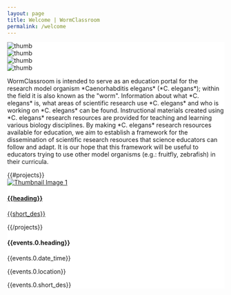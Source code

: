 ```yaml
---
layout: page
title: Welcome | WormClassroom
permalink: /welcome
---
```

<div id = "indexbody" class="wrapper" style="background-color: #ffffff;">
   <div class="container">
      <div class="col-xs-12 col-sm-12 col-md-12 col-lg-12 hidden-xs">
         <div id="carousel-299058" class="carousel slide">
            <div class="carousel-inner">
               <div class="item">
                  <img  class="img-responsive" src="images/slider1.jpg" alt="thumb">
                  <div class="carousel-caption">  
                  </div>
               </div>
               <div class="item active"> <img class="img-responsive" src="images/slider2.jpg" alt="thumb">
               </div>
               <div class="item">
                  <img class="img-responsive" src="images/slider3.jpg" alt="thumb">
                  <div class="carousel-caption"> 
                  </div>
               </div>
               <div class="item">
                  <img class="img-responsive" src="images/slider4.jpg" alt="thumb">
                  <div class="carousel-caption"> 
                  </div>
               </div>
            </div>
            <a class="left carousel-control" href="#carousel-299058" data-slide="prev"><span class="icon-prev"></span></a> <a class="right carousel-control" href="#carousel-299058" data-slide="next"><span class="icon-next"></span></a>
         </div>
      </div>
   </div>
   <div class="container" id="projects">
      <p>WormClassroom is intended to serve as an education portal for the
research model organism *Caenorhabditis elegans* (*C. elegans*); within
the field it is also known as the "worm". Information about what *C.
elegans* is, what areas of scientific research use *C. elegans* and who
is working on *C. elegans* can be found. Instructional materials created
using *C. elegans* research resources are provided for teaching and
learning various biology disciplines.
By making *C. elegans* research resources available for education, we
aim to establish a framework for the dissemination of scientific
research resources that science educators can follow and adapt. It is
our hope that this framework will be useful to educators trying to use
other model organisms (e.g.: fruitfly, zebrafish) in their curricula.</p>
      <div class="col-md-12 project-container" style="max-height: {{MaxHeightForProjectsContainer}};" >
         {{#projects}}
         <div class="col-lg-4 col-md-4 col-sm-6 col-xs-6 project-item ">
            <a id ="{{heading}}" href="{{url}}" onclick="passProjectName(this.id)">
               <div class="thumbnail">
                  <img src="images/{{img_src}}" alt="Thumbnail Image 1" class="img-responsive" >
                  <div class="caption">
                     <h4>{{heading}}</h4>
                     <p>{{short_des}}</p>
                  </div>
            </a>
            </div>
         </div>
         {{/projects}}
         <div class="col-lg-4 col-md-4 col-sm-6 col-xs-6 project-item ">
            <a id ="{{events.0.heading}}">
               <div class="thumbnail">
                  <div class="caption">
                     <h4>{{events.0.heading}}</h4>
                     <p>{{events.0.date_time}}</p>
                     <p>{{events.0.location}}</p>
                     <p>{{events.0.short_des}}</p>
                  </div>
            </a>
            </div>
         </div>
      </div>
   </div>
</div>
<!-- 
  <script type="text/javascript">
    function passProjectName(pName) {
      console.log(pName);
      localStorage.setItem('myStorage', JSON.stringify(pName));
    }
    $(function () {
      $.getJSON('data.json',function(data){
        data.projects.sort(function (a, b) {return Math.random() - 0.5;});
        data.projects=data.projects.slice(0,5);
        var template  = $('#indextpl').html();
        var html =  Mustache.to_html(template,  data);
        $('#indexbody').html(html);
      });
    });
  </script>
 -->





<!-- 
---
layout: page
title: WormClassroom | Learning biology with the worm
permalink: /index
---
<div id="header-region" class="clear-block">

</div>

<div id="wrapper">

<div id="container" class="clear-block">

<div id="header">

<div id="logo-floater">

[![WormClassroom](/files/worm/garland_logo.png){#logo}[WormClassroom]{}](/ "WormClassroom")
===========================================================================================

</div>

-   [About This Site](/background-about-wormclassroom)
-   [Contact Us](/contact)
-   [Contribute](/contribute)
-   [More Resources](/weblinks)

</div>

<div id="sidebar-left" class="sidebar">

<div id="block-menu_block-1" class="clear-block block block-menu_block">

Navigation
----------

<div class="content">

<div
class="menu-block-1 menu-name-primary-links parent-mlid-0 menu-level-1">

-   [Background](/background-about-wormclassroom "About C. elegans in research and education")
-   [Educational Uses](/c-elegans-education "C. elegans in Education")
-   [Research Uses](/research-uses "Current C. elegans Research")
-   [Contribute](/contribute "Contribute a module to help other educators!")
-   [Contact Us](/contact "Contact us with questions or comments")
-   [More
    Resources](/weblinks "Links to other sites with information about C. elegans research")

</div>

</div>

</div>

<div id="block-search-0" class="clear-block block block-search">

<div class="content">

<div>

<div class="container-inline">

<div id="edit-search-block-form-1-wrapper" class="form-item">

Search this site:

</div>

</div>

</div>

</div>

</div>

<div id="block-system-0" class="clear-block block block-system">

<div class="content">

[![Powered by Drupal, an open source content management
system](/misc/powered-black-80x15.png "Powered by Drupal, an open source content management system"){width="80"
height="15"}](http://drupal.org)

</div>

</div>

</div>

<div id="center">

<div id="squeeze">

<div class="right-corner">

<div class="left-corner">

<div class="breadcrumb">

Home

</div>

<div class="clear-block">

<div
class="view view-frontpage-slideshow view-id-frontpage_slideshow view-display-id-page_1 view-dom-id-1">

<div class="view-header">

WormClassroom is intended to serve as an education portal for the
research model
organism[![](/sites/all/modules/glossary/glossary.gif)](/glossary/term/16 "Organisms used to closely study and elucidate our understanding of basic biological phenomena that might not be easily researched in advanced organisms. In general, they possess characteristics such as small size, short life span and ease of cultivation."){.glossary-icon}
*Caenorhabditis elegans* (*C.
elegans[![](/sites/all/modules/glossary/glossary.gif)](/glossary/term/111 "Caenorhabditis elegans (Caeno, recent; rhabditis, rod; elegans, nice), is a free-living, non-parasitic soil nematode that can be safely used in the laboratory and is common around the world. ([no-glossary]Blumenthal, T., Meyer, B.J., Riddle, D.L., Priess, J.F. (Ed.). (1997). C. elegans II. New York, NY: Cold Spring Harbor Laboratory Press. p. 1[/no-glossary])"){.glossary-icon}*;
within the field it is also known as the "worm"). [More about this
site....](http://wormclassroom.org/background-about-wormclassroom)

</div>

<div class="view-content">

<div id="views_slideshow_singleframe_main_frontpage_slideshow-page_1"
class="views_slideshow_singleframe_main views_slideshow_main">

<div
id="views_slideshow_singleframe_teaser_section_frontpage_slideshow-page_1"
class="views_slideshow_singleframe_teaser_section">

<div id="views_slideshow_singleframe_div_frontpage_slideshow-page_1_0"
class="views_slideshow_singleframe_slide views_slideshow_slide views-row-1 views-row-odd">

<div class="views-row views-row-0 views-row-first views-row-odd">

<div class="views-field-image-image">

[[![C. elegans cell
lineage](http://wormclassroom.org/files/worm/images/CompleteCellLineage.slideshow.jpg "C. elegans cell lineage"){.image
.image-slideshow width="500"
height="64"}](/image/c-elegans-cell-lineage)]{.field-content}

</div>

<div class="views-field-body">

<div class="field-content">

The complete *C. elegans* cell lineage from top down. It is possible to
know which cell is derived from which. The rapid early division are
embryonic. (Image from [WormAtlas](http://www.wormatlas.org/); click the
image to enlarge or [right-click here and choose Save Link
As...](http://wormclassroom.org/files/worm/images/CompleteCellLineage.jpg)
to download)

</div>

</div>

</div>

</div>

<div id="views_slideshow_singleframe_div_frontpage_slideshow-page_1_1"
class="views_slideshow_singleframe_slide views_slideshow_slide views-row-2 views_slideshow_singleframe_hidden views-row-even">

<div class="views-row views-row-0 views-row-first views-row-odd">

<div class="views-field-image-image">

[[![Transparent C.
elegans](http://wormclassroom.org/files/worm/images/CEcover.slideshow.jpg "Transparent C. elegans"){.image
.image-slideshow width="137"
height="300"}](/image/transparent-c-elegans)]{.field-content}

</div>

<div class="views-field-body">

<div class="field-content">

*C. elegans* transparent (Wood, W. B. (Ed.). (1988). **The Nematode
*Caenorhabditis elegans***. N.Y.: Cold Spring Harbor Labortory Press.)

</div>

</div>

</div>

</div>

<div id="views_slideshow_singleframe_div_frontpage_slideshow-page_1_2"
class="views_slideshow_singleframe_slide views_slideshow_slide views-row-3 views_slideshow_singleframe_hidden views-row-odd">

<div class="views-row views-row-0 views-row-first views-row-odd">

<div class="views-field-image-image">

[[![Antibody-tubulin
(fixed)](http://wormclassroom.org/files/worm/images/AntibodyFixed.slideshow.jpg "Antibody-tubulin (fixed)"){.image
.image-slideshow width="235"
height="300"}](/image/antibody-tubulin-fixed)]{.field-content}

</div>

<div class="views-field-body">

<div class="field-content">

A confocal microscopy image with fixed specimen. This is a *C. elegans*
embryo[![](/sites/all/modules/glossary/glossary.gif)](/glossary/term/24 "The early developmental stage of an organism after fertilization and before hatching."){.glossary-icon}
with
tubulin[![](/sites/all/modules/glossary/glossary.gif)](/glossary/term/57 "A family of globular cytoskeletal proteins that polymerize to form microtubules."){.glossary-icon}
labeled in green.

</div>

</div>

</div>

</div>

<div id="views_slideshow_singleframe_div_frontpage_slideshow-page_1_3"
class="views_slideshow_singleframe_slide views_slideshow_slide views-row-4 views_slideshow_singleframe_hidden views-row-even">

<div class="views-row views-row-0 views-row-first views-row-odd">

<div class="views-field-image-image">

[[![C. elegans lineage hand drawing by John
Sulston](http://wormclassroom.org/files/worm/images/CEHandDraw.slideshow.jpg "C. elegans lineage hand drawing by John Sulston"){.image
.image-slideshow width="222"
height="300"}](/image/c-elegans-lineage-hand-drawing-john-sulston)]{.field-content}

</div>

<div class="views-field-body">

<div class="field-content">

This was recorded over a period of two hours. Sulston, E. J., (2002).
*C. elegans*: The cell lineage and beyond. Nobel Lecture, (Dec 8, 2002),
retrieved 12/15/2003, from
<http://nobelprize.org/medicine/laureates/2002/sulston-lecture.pdf>.

</div>

</div>

</div>

</div>

<div id="views_slideshow_singleframe_div_frontpage_slideshow-page_1_4"
class="views_slideshow_singleframe_slide views_slideshow_slide views-row-5 views_slideshow_singleframe_hidden views-row-odd">

<div class="views-row views-row-0 views-row-first views-row-odd">

<div class="views-field-image-image">

[[![Spermatozoa](http://wormclassroom.org/files/worm/images/skop-lab-1.slideshow.jpg "Spermatozoa"){.image
.image-slideshow width="257"
height="300"}](/image/spermatozoa)]{.field-content}

</div>

<div class="views-field-body">

<div class="field-content">

Matured *C. elegans* sperm cells (spermatozoa) by scanning electron
microscopy (SEM). The knobby projections to the right of the cell are
called a pseudopod, which the cell uses to crawl. See also TEM
(Transmission Electron Microscopy) [image
of](http://www.mcb.arizona.edu/wardlab/spermsem.html)*[C.
elegans](http://www.mcb.arizona.edu/wardlab/spermsem.html)*[sperm
cells](http://www.mcb.arizona.edu/wardlab/spermsem.html). Courtesy of
[Sam Ward Lab](http://www.wormatlas.org/Wardsperm/sperm.htm).

</div>

</div>

</div>

</div>

<div id="views_slideshow_singleframe_div_frontpage_slideshow-page_1_5"
class="views_slideshow_singleframe_slide views_slideshow_slide views-row-6 views_slideshow_singleframe_hidden views-row-even">

<div class="views-row views-row-0 views-row-first views-row-odd">

<div class="views-field-image-image">

[[![Nerve system labeled with
GFP](http://wormclassroom.org/files/worm/images/skop-lab-2.jpg "Nerve system labeled with GFP"){.image
.image-slideshow width="354"
height="234"}](/image/nerve-system-labeled-gfp)]{.field-content}

</div>

<div class="views-field-body">

<div class="field-content">

*C.
elegans[![](/sites/all/modules/glossary/glossary.gif)](/glossary/term/111 "Caenorhabditis elegans (Caeno, recent; rhabditis, rod; elegans, nice), is a free-living, non-parasitic soil nematode that can be safely used in the laboratory and is common around the world. ([no-glossary]Blumenthal, T., Meyer, B.J., Riddle, D.L., Priess, J.F. (Ed.). (1997). C. elegans II. New York, NY: Cold Spring Harbor Laboratory Press. p. 1[/no-glossary])"){.glossary-icon}*
nerve system is labeled with
GFP[![](/sites/all/modules/glossary/glossary.gif)](/glossary/term/31 "A naturally occurring fluorescent protein synthesized by the jellyfish Aequora Victoria. (Principles of Genetics, Snustad and Simmons - 2000)"){.glossary-icon}
to show the neuronal interconnectivity. *C. elegans* has a simple and
well-defined nerve system that includes 302 neurons. See also more
information on [*C. elegans* neuron
research](http://www.mcb.ucdavis.edu/faculty-labs/scholey/molecular_basis_of__intracellula.htm). Courtesy
of the [*C. elegans* Worm Art
Show](http://skoplab.weebly.com/worm-gifts--art.html).

</div>

</div>

</div>

</div>

<div id="views_slideshow_singleframe_div_frontpage_slideshow-page_1_6"
class="views_slideshow_singleframe_slide views_slideshow_slide views-row-7 views_slideshow_singleframe_hidden views-row-odd">

<div class="views-row views-row-0 views-row-first views-row-odd">

<div class="views-field-image-image">

[[![DAPI
staining](http://wormclassroom.org/files/worm/images/skop-lab-3.slideshow.jpg "DAPI staining"){.image
.image-slideshow width="315"
height="300"}](/image/dapi-staining)]{.field-content}

</div>

<div class="views-field-body">

<div class="field-content">

A *C. elegans* with nuclei (DNA) labeled (DAPI stained). Each colored
spot (light blue) represents a cell of the *C. elegans*. Courtesy
of Sarah Crittenden, [Kimble
Lab](http://www.biochem.wisc.edu/faculty/kimble/) and John White,
[LOCI](http://loci.wisc.edu/).[[[]{style="font-family: arial, sans-serif; font-size: 13px; border-collapse: collapse;"}]{style="border-collapse: separate; font-family: Verdana, Arial, Helvetica, sans-serif; font-size: 10px;"}]{style="font-family: arial, sans-serif; font-size: 13px; border-collapse: collapse;"}

</div>

</div>

</div>

</div>

<div id="views_slideshow_singleframe_div_frontpage_slideshow-page_1_7"
class="views_slideshow_singleframe_slide views_slideshow_slide views-row-8 views_slideshow_singleframe_hidden views-row-even">

<div class="views-row views-row-0 views-row-first views-row-odd">

<div class="views-field-image-image">

[[![C. elegans and C.
briggsae](http://wormclassroom.org/files/worm/images/skop-lab-4.slideshow.jpg "C. elegans and C. briggsae"){.image
.image-slideshow width="500"
height="156"}](/image/c-elegans-and-c-briggsae)]{.field-content}

</div>

<div class="views-field-body">

<div class="field-content">

*C. elegans* and *C. briggsae*. These worms are closely related, and
both used for research. Image from [Wormbase](http://wormbase.org/).

</div>

</div>

</div>

</div>

<div id="views_slideshow_singleframe_div_frontpage_slideshow-page_1_8"
class="views_slideshow_singleframe_slide views_slideshow_slide views-row-9 views_slideshow_singleframe_hidden views-row-odd">

<div class="views-row views-row-0 views-row-first views-row-odd">

<div class="views-field-image-image">

[[![Distal Tip
Cell](http://wormclassroom.org/files/worm/images/skop-lab-5.slideshow.jpg "Distal Tip Cell"){.image
.image-slideshow width="402"
height="300"}](/image/distal-tip-cell)]{.field-content}

</div>

<div class="views-field-body">

<div class="field-content">

Distal tip cell, the lower right irregular shaped cell, is a single
somatic
cell[![](/sites/all/modules/glossary/glossary.gif)](/glossary/term/54 "Any plant or animal cell other than a germ cell or germ-cell precursor."){.glossary-icon}
located to the tip of a *C.
elegans[![](/sites/all/modules/glossary/glossary.gif)](/glossary/term/111 "Caenorhabditis elegans (Caeno, recent; rhabditis, rod; elegans, nice), is a free-living, non-parasitic soil nematode that can be safely used in the laboratory and is common around the world. ([no-glossary]Blumenthal, T., Meyer, B.J., Riddle, D.L., Priess, J.F. (Ed.). (1997). C. elegans II. New York, NY: Cold Spring Harbor Laboratory Press. p. 1[/no-glossary])"){.glossary-icon} *gonad.
As a result, a
hermaphrodite[![](/sites/all/modules/glossary/glossary.gif)](/glossary/term/32 "Organisms that can make both sperm and oocytes and can self-fertilize. C. elegans has both hermaphrodites and males. The male can mate with hermaphrodites to produce cross progeny."){.glossary-icon}
has total 2 distal tip cells, one on each end of the gonad. The cells
adjacent to the distal tip cell in this image are germ cells. Please see
the [Kimble Lab website](http://www.biochem.wisc.edu/faculty/kimble/)
for more information. Distal Tip Cell by David Greenstein.

</div>

</div>

</div>

</div>

<div id="views_slideshow_singleframe_div_frontpage_slideshow-page_1_9"
class="views_slideshow_singleframe_slide views_slideshow_slide views-row-10 views_slideshow_singleframe_hidden views-row-even">

<div class="views-row views-row-0 views-row-first views-row-odd">

<div class="views-field-image-image">

[[![C. elegans
germline](http://wormclassroom.org/files/worm/images/skop-lab-6.slideshow.jpg "C. elegans germline"){.image
.image-slideshow width="395"
height="300"}](/image/c-elegans-germline)]{.field-content}

</div>

<div class="views-field-body">

<div class="field-content">

Isolated *C. elegans* gonad with the nuclei labeled. The distal tip cell
would be located to the right most of the image. From the distal tip
cell end to oocytes, there are germ cells in various states of
maturation. Image courtesy of the [Schedl
Lab](http://www.genetics.wustl.edu/tslab/).

</div>

</div>

</div>

</div>

<div id="views_slideshow_singleframe_div_frontpage_slideshow-page_1_10"
class="views_slideshow_singleframe_slide views_slideshow_slide views-row-11 views_slideshow_singleframe_hidden views-row-odd">

<div class="views-row views-row-0 views-row-first views-row-odd">

<div class="views-field-image-image">

[[![Male tail
DIC](http://wormclassroom.org/files/worm/images/skop-lab-7.slideshow.jpg "Male tail DIC"){.image
.image-slideshow width="276"
height="300"}](/image/male-tail-dic)]{.field-content}

</div>

<div class="views-field-body">

<div class="field-content">

XX masculinized C. briggsae tra-2
mutant[![](/sites/all/modules/glossary/glossary.gif)](/glossary/term/43 "A cell microorganism that manifests new characteristics due to a change in its genetic material."){.glossary-icon}
imaged with DIC microscopy. Courtesy of Carlos Carvalho ([CARVALHO
LAB](http://www.usask.ca/research-groups/carvalholab/Site/HOME.html))
from the [*C. elegans* Worm Art
Show](http://skoplab.weebly.com/worm-gifts--art.html), 2005.

</div>

</div>

</div>

</div>

<div id="views_slideshow_singleframe_div_frontpage_slideshow-page_1_11"
class="views_slideshow_singleframe_slide views_slideshow_slide views-row-12 views_slideshow_singleframe_hidden views-row-even">

<div class="views-row views-row-0 views-row-first views-row-odd">

<div class="views-field-image-image">

[[![Early embryo development over
time](http://wormclassroom.org/files/worm/images/skop-lab-8.slideshow.jpg "Early embryo development over time"){.image
.image-slideshow width="274"
height="300"}](/image/early-embryo-development-over-time)]{.field-content}

</div>

<div class="views-field-body">

<div class="field-content">

Early embryonic development (metaphase in mitosis) over time, from upper
left to lower right with
tubulin[![](/sites/all/modules/glossary/glossary.gif)](/glossary/term/57 "A family of globular cytoskeletal proteins that polymerize to form microtubules."){.glossary-icon}
(microtubules) labeled, showing the elongation of the mitotic
spindle[![](/sites/all/modules/glossary/glossary.gif)](/glossary/term/42 "Array of microtubules and associated proteins that forms between the opposite poles of a eukaryotic cell during mitosis and serves to move the duplicated chromosomes apart."){.glossary-icon}
prior to the first cell
division[![](/sites/all/modules/glossary/glossary.gif)](/glossary/term/14 "Separation of a cell into two daughter cells. In higher eukaryotes, it involves division of the nucleus (mitosis) and of the cytoplasm (cytokinesis); mitosis is often used to refer to both nuclear and cytoplasmic division."){.glossary-icon}.
Courtesy of Ahna Skop, [Skop Lab](http://skoplab.weebly.com/index.html).

</div>

</div>

</div>

</div>

<div id="views_slideshow_singleframe_div_frontpage_slideshow-page_1_12"
class="views_slideshow_singleframe_slide views_slideshow_slide views-row-13 views_slideshow_singleframe_hidden views-row-odd">

<div class="views-row views-row-0 views-row-first views-row-odd">

<div class="views-field-image-image">

[[![Embryonic development
DIC](http://wormclassroom.org/files/worm/images/skop-lab-9.slideshow.jpg "Embryonic development DIC"){.image
.image-slideshow width="353"
height="300"}](/image/embryonic-development-dic)]{.field-content}

</div>

<div class="views-field-body">

<div class="field-content">

DIC (Differential Interference Contrast/Normaski) images of a *C.
elegans[![](/sites/all/modules/glossary/glossary.gif)](/glossary/term/111 "Caenorhabditis elegans (Caeno, recent; rhabditis, rod; elegans, nice), is a free-living, non-parasitic soil nematode that can be safely used in the laboratory and is common around the world. ([no-glossary]Blumenthal, T., Meyer, B.J., Riddle, D.L., Priess, J.F. (Ed.). (1997). C. elegans II. New York, NY: Cold Spring Harbor Laboratory Press. p. 1[/no-glossary])"){.glossary-icon}*'
embryonic development from the first cell
division[![](/sites/all/modules/glossary/glossary.gif)](/glossary/term/14 "Separation of a cell into two daughter cells. In higher eukaryotes, it involves division of the nucleus (mitosis) and of the cytoplasm (cytokinesis); mitosis is often used to refer to both nuclear and cytoplasmic division."){.glossary-icon}
to a 2-fold stage embryo. Courtesy of the [*C. elegans* Worm Art
Show](http://skoplab.weebly.com/worm-gifts--art.html).

</div>

</div>

</div>

</div>

<div id="views_slideshow_singleframe_div_frontpage_slideshow-page_1_13"
class="views_slideshow_singleframe_slide views_slideshow_slide views-row-14 views_slideshow_singleframe_hidden views-row-even">

<div class="views-row views-row-0 views-row-first views-row-odd">

<div class="views-field-image-image">

[[![C. elegans Nomarski
Image](http://wormclassroom.org/files/worm/images/skop-lab-10.slideshow.jpg "C. elegans Nomarski Image"){.image
.image-slideshow width="500"
height="114"}](/image/c-elegans-nomarski-image)]{.field-content}

</div>

<div class="views-field-body">

<div class="field-content">

*C. elegans* DIC/Nomarski image by Maria Gallegos, [Kimble
Lab](http://www.biochem.wisc.edu/faculty/kimble/).

</div>

</div>

</div>

</div>

<div id="views_slideshow_singleframe_div_frontpage_slideshow-page_1_14"
class="views_slideshow_singleframe_slide views_slideshow_slide views-row-15 views_slideshow_singleframe_hidden views-row-odd">

<div class="views-row views-row-0 views-row-first views-row-odd">

<div class="views-field-image-image">

[[![Scanning electron microscope image of C. elegans
mouth](http://wormclassroom.org/files/worm/images/SEM.slideshow.jpg "Scanning electron microscope image of C. elegans mouth"){.image
.image-slideshow width="366"
height="300"}](/image/scanning-electron-microscope-image-c-elegans-mouth)]{.field-content}

</div>

<div class="views-field-body">

<div class="field-content">

This is the mouth of a *C.
elegans[![](/sites/all/modules/glossary/glossary.gif)](/glossary/term/111 "Caenorhabditis elegans (Caeno, recent; rhabditis, rod; elegans, nice), is a free-living, non-parasitic soil nematode that can be safely used in the laboratory and is common around the world. ([no-glossary]Blumenthal, T., Meyer, B.J., Riddle, D.L., Priess, J.F. (Ed.). (1997). C. elegans II. New York, NY: Cold Spring Harbor Laboratory Press. p. 1[/no-glossary])"){.glossary-icon}*
captured with scanning electron microscopy. The magnification is 3,000X.
Click to enlarge (\~ 500K). Image by Jay Campbell, [Laboratory for
Optical and Computational Instrumentation](http://loci.wisc.edu/).

</div>

</div>

</div>

</div>

</div>

</div>

<div class="views-slideshow-controls-bottom clear-block">

<div id="views_slideshow_singleframe_pager_frontpage_slideshow-page_1"
class="views_slideshow_singleframe_pager views_slideshow_pagerThumbnails">

</div>

</div>

</div>

</div>

</div>

<div id="footer">

WormClassroom is maintained by the [Laboratory for Optical and
Computational Instrumentation](http://loci.wisc.edu) at the [University
of Wisconsin-Madison](http://www.wisc.edu).

</div>

</div>

</div>

</div>

</div>

<div id="sidebar-right" class="sidebar">

<div id="block-views-f17ffdf1bf5dd4428d52eea5758a8f90"
class="clear-block block block-views">

Latest contributions
--------------------

<div class="content">

<div
class="view view-all-instructional-materials view-id-all_instructional_materials view-display-id-block_1 view-dom-id-2">

<div class="view-content">

<div class="item-list">

1.  <div class="views-field-title">

    [[What can we learn from worms? How the nematode
    C...](/what-can-we-learn-worms-how-nematode-c-elegans-maintains-balance-changing-environment)]{.field-content}

    </div>

    <div class="views-field-field-contributor-name-value">

    Contributor: [Genome Sciences Education Outreach
    (GSEO)]{.field-content}

    </div>

    <div class="views-field-created">

    [25 March 2015]{.field-content}

    </div>

2.  <div class="views-field-title">

    [[C. elegans for the Masses](/c-elegans-masses)]{.field-content}

    </div>

    <div class="views-field-field-contributor-name-value">

    Contributor: [Eric D. Brenner, Antonio R. Herrera, Dave H.
    Fitch]{.field-content}

    </div>

    <div class="views-field-created">

    [15 August 2013]{.field-content}

    </div>

3.  <div class="views-field-title">

    [[Olfactory chemotaxis and
    adaptation](/olfactory-chemotaxis-and-adaptation)]{.field-content}

    </div>

    <div class="views-field-field-contributor-name-value">

    Contributor: [Noelle L'Etoile]{.field-content}

    </div>

    <div class="views-field-created">

    [11 February 2013]{.field-content}

    </div>

4.  <div class="views-field-title">

    [[BABEC C. elegans Labs](/node/311)]{.field-content}

    </div>

    <div class="views-field-field-contributor-name-value">

    Contributor: [Katy Korsmeyer]{.field-content}

    </div>

    <div class="views-field-created">

    [22 February 2012]{.field-content}

    </div>

5.  <div class="views-field-title">

    [[RNAi lab with rol-6](/rnai-lab-rol-6)]{.field-content}

    </div>

    <div class="views-field-field-contributor-name-value">

    Contributor: [Lynn Boyd]{.field-content}

    </div>

    <div class="views-field-created">

    [12 September 2011]{.field-content}

    </div>

</div>

</div>

</div>

</div>

</div>

<div id="block-glossary-1" class="clear-block block block-glossary">

Random Worm Term
----------------

<div class="content">

<div class="glossary-block-term-name">

[prokaryote](/glossary/term/17)

</div>

<div class="glossary-block-term-description">

Class of organisms, including the eubacteria and archaea, that lack a
true
membrane[![](/sites/all/modules/glossary/glossary.gif)](/glossary/term/40 "Permeability barrier surrounding cells or organelles and consists of a phospholipids bilayer, together with associated membrane proteins."){.glossary-icon}-limited
nucleus and other organelles. (***Molecular Cell Biology/Harvey Lodish
\[et al.\] - 4th***)

</div>

</div>

</div>

<div id="block-user-0" class="clear-block block block-user">

User login
----------

<div class="content">

<div>

<div class="a8ac6_field">

[ (If you're a human, don't change the following field)]{.description}
<div id="edit-28a-name-wrapper" class="form-item">

Enter your name:
<div class="description">

Your first name.

</div>

</div>

</div>

Please enable Javascript to use this form.
<div id="edit-name-wrapper" class="form-item">

Username: [\*]{.form-required title="This field is required."}

</div>

<div id="edit-pass-wrapper" class="form-item">

Password: [\*]{.form-required title="This field is required."}

</div>

<div class="item-list">

-   [Create new account](/user/register "Create a new user account.")
-   [Request new
    password](/user/password "Request new password via e-mail.")

</div>

</div>

</div>

</div>

</div>

</div>

</div>
 -->